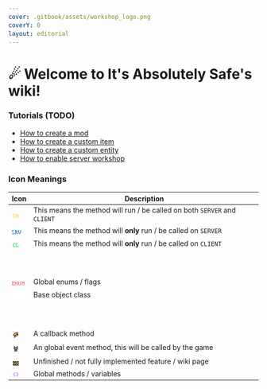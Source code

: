 ```yaml
---
cover: .gitbook/assets/workshop_logo.png
coverY: 0
layout: editorial
---
```


# ☄ Welcome to It's Absolutely Safe's wiki!

### Tutorials (TODO)

* [How to create a mod](./)
* [How to create a custom item](./)
* [How to create a custom entity](./)
* [How to enable server workshop](wiki/tutorials\_server\_workshop/)

### Icon Meanings

| Icon                              | Description                                                              |
| --------------------------------- | ------------------------------------------------------------------------ |
| ![](.gitbook/assets/shared.png)   | This means the method will run / be called on both `SERVER` and `CLIENT` |
| ![](.gitbook/assets/server.png)   | This means the method will **only** run / be called on `SERVER`          |
| ![](.gitbook/assets/client.png)   | This means the method will **only** run / be called on `CLIENT`          |
| <p><br></p>                       |                                                                          |
| ![](.gitbook/assets/enum.png)     | Global enums / flags                                                     |
| ![](.gitbook/assets/base.png)     | Base object class                                                        |
| <p><br></p>                       |                                                                          |
| ![](.gitbook/assets/callback.png) | A callback method                                                        |
| ![](.gitbook/assets/event.png)    | An global event method, this will be called by the game                  |
| ![](.gitbook/assets/todo.png)     | Unfinished / not fully implemented feature / wiki page                   |
| ![](.gitbook/assets/global.png)   | Global methods / variables                                               |
